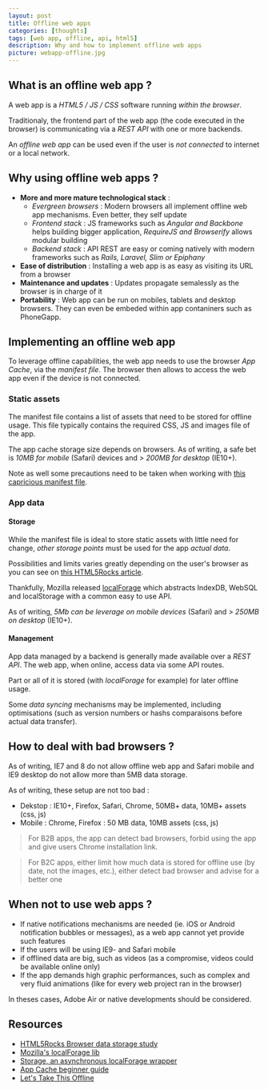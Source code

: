 ```yaml
---
layout: post
title: Offline web apps
categories: [thoughts]
tags: [web app, offline, api, html5]
description: Why and how to implement offline web apps
picture: webapp-offline.jpg
---
```


## What is an offline web app ?
A web app is a _HTML5 / JS / CSS_ software running _within the browser_.

Traditionaly, the frontend part of the web app (the code executed in the browser) is communicating via a _REST API_ with one or more backends.

An _offline web app_ can be used even if the user is _not connected_ to internet or a local network.

## Why using offline web apps ?
- **More and more mature technological stack** : 
    - *Evergreen browsers* : Modern browsers all implement offline web app mechanisms. Even better, they self update 
    - *Frontend stack* : JS frameworks such as _Angular and Backbone_ helps building bigger application, _RequireJS and Browserify_ allows modular building
    - *Backend stack* : API REST are easy or coming natively with modern frameworks such as _Rails, Laravel, Slim or Epiphany_
- **Ease of distribution** : Installing a web app is as easy as visiting its URL from a browser
- **Maintenance and updates** : Updates propagate semalessly as the browser is in charge of it
- **Portability** : Web app can be run on mobiles, tablets and desktop browsers. They can even be embeded within app contaniners such as PhoneGapp.

## Implementing an offline web app
To leverage offline capabilities, the web app needs to use the browser _App Cache_, via the _manifest file_.
The browser then allows to access the web app even if the device is not connected.

### Static assets
The manifest file contains a list of assets that need to be stored for offline usage.
This file typically contains the required CSS, JS and images file of the app.

The app cache storage size depends on browsers. As of writing, a safe bet is _10MB for mobile_ (Safari) devices and _> 200MB for desktop_ (IE10+).

Note as well some precautions need to be taken when working with [this capricious manifest file](http://alistapart.com/article/application-cache-is-a-douchebag).

### App data

#### Storage
While the manifest file is ideal to store static assets with little need for change, _other storage points_ must be used for the app _actual data_.

Possibilities and limits varies greatly depending on the user's browser as you can see on [this HTML5Rocks article](http://www.html5rocks.com/en/tutorials/offline/quota-research/?redirect_from_locale).

Thankfully, Mozilla released [localForage](https://github.com/mozilla/localForage) which abstracts IndexDB, WebSQL and localStorage with a common easy to use API.

As of writing, _5Mb can be leverage on mobile devices_ (Safari) and _> 250MB on desktop_ (IE10+).

#### Management
App data managed by a backend is generally made available over a _REST API_. The web app, when online, access data via some API routes. 

Part or all of it is stored (with _localForage_ for example) for later offline usage.

Some _data syncing_ mechanisms may be implemented, including optimisations (such as version numbers or hashs comparaisons before actual data transfer).

## How to deal with bad browsers ?
As of writing, IE7 and 8 do not allow offline web app and Safari mobile and IE9 desktop do not allow more than 5MB data storage.

As of writing, these setup are not too bad : 

- Dekstop : IE10+, Firefox, Safari, Chrome, 50MB+ data, 10MB+ assets (css, js)
- Mobile : Chrome, Firefox : 50 MB data, 10MB assets (css, js)

> For B2B apps, the app can detect bad browsers, forbid using the app and give users Chrome installation link.

<!-- tsk -->

> For B2C apps, either limit how much data is stored for offline use (by date, not the images, etc.), either detect bad browser and advise for a better one

## When not to use web apps ?
- If native notifications mechanisms are needed (ie. iOS or Android notification bubbles or messages), as a web app cannot yet provide such features
- If the users will be using IE9- and Safari mobile
- if offlined data are big, such as videos (as a compromise, videos could be available online only)
- If the app demands high graphic performances, such as complex and very fluid animations (like for every web project ran in the browser)
 
In theses cases, Adobe Air or native developments should be considered.

## Resources
- [HTML5Rocks Browser data storage study](http://www.html5rocks.com/en/tutorials/offline/quota-research/?redirect_from_locale=fr)
- [Mozilla's localForage lib](https://github.com/mozilla/localForage)
- [Storage, an asynchronous localForage wrapper](https://github.com/alekseykulikov/storage)
- [App Cache beginner guide](http://www.html5rocks.com/en/tutorials/appcache/beginner/)
- [Let's Take This Offline](http://diveintohtml5.info/offline.html)